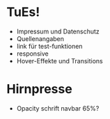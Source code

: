 # TuEs!
- Impressum und Datenschutz
- Quellenangaben
- link für test-funktionen
- responsive
- Hover-Effekte und Transitions

# Hirnpresse
- Opacity schrift navbar 65%?